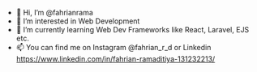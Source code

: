 - 👋 Hi, I’m @fahrianrama 
- 👀 I’m interested in Web Development
- 🌱 I’m currently learning Web Dev Frameworks like React, Laravel, EJS etc.
- 📫 You can find me on Instagram @fahrian_r_d or Linkedin https://www.linkedin.com/in/fahrian-ramaditiya-131232213/

<!---
fahrianrama/fahrianrama is a ✨ special ✨ repository because its `README.md` (this file) appears on your GitHub profile.
You can click the Preview link to take a look at your changes.
--->
